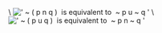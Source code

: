 \\
![' \~ ( p n q )  is equivalent to  \~ p u \~ q '](../dictionary/equation_images/1276.1..png)
\\
![' \~ ( p u q )  is equivalent to  \~ p n \~ q '](../dictionary/equation_images/1276.2..png)

